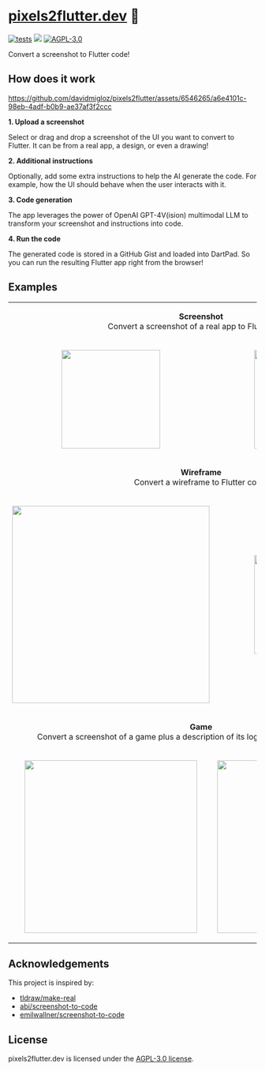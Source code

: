 # [pixels2flutter.dev](https://pixels2flutter.dev) 🦋

[![tests](https://img.shields.io/github/actions/workflow/status/davidmigloz/pixels2flutter/deploy.yaml?logo=github&label=deploy)](https://github.com/davidmigloz/pixels2flutter/actions/workflows/deploy.yaml)
[![](https://dcbadge.vercel.app/api/server/x4qbhqecVR?style=flat)](https://discord.gg/x4qbhqecVR)
[![AGPL-3.0](https://img.shields.io/badge/license-AGPL--3.0-purple.svg)](https://github.com/davidmigloz/pixels2flutter/blob/main/LICENSE)

Convert a screenshot to Flutter code!

## How does it work

https://github.com/davidmigloz/pixels2flutter/assets/6546265/a6e4101c-98eb-4adf-b0b9-ae37af3f2ccc

**1. Upload a screenshot**

Select or drag and drop a screenshot of the UI you want to convert to Flutter.
It can be from a real app, a design, or even a drawing!

**2. Additional instructions**

Optionally, add some extra instructions to help the AI generate the code.
For example, how the UI should behave when the user interacts with it.

**3. Code generation**

The app leverages the power of OpenAI GPT-4V(ision) multimodal LLM to transform
your screenshot and instructions into code.

**4. Run the code**

The generated code is stored in a GitHub Gist and loaded into DartPad.
So you can run the resulting Flutter app right from the browser!

## Examples

<table>
  <tr>
    <td colspan="2"><p align="center"><strong>Screenshot</strong><br> Convert a screenshot of a real app to Flutter code.</p></td>
  </tr>
  <tr>
    <td><p align="center"><img width="200" src="https://github.com/davidmigloz/pixels2flutter/assets/6546265/4670669a-7617-49b8-9521-0c42907110e9"></p></td>
    <td><p align="center"><img width="200" src="https://github.com/davidmigloz/pixels2flutter/assets/6546265/d83cd79e-fdf2-419f-a8de-a22ef2c9d576"></p></td>
  </tr>
  <tr>
    <td colspan="2"><p align="center"><strong>Wireframe</strong><br> Convert a wireframe to Flutter code.</p></td>
  </tr>
  <tr>
    <td><p align="center"><img width="400" src="https://github.com/davidmigloz/pixels2flutter/assets/6546265/467736e6-b01a-4ea2-b63b-d8f3228e79a3"></p></td>
    <td><p align="center"><img width="200" src="https://github.com/davidmigloz/pixels2flutter/assets/6546265/bf00a7f8-797e-4667-b36f-75a1269e90c8"></p></td>
  </tr>
  <tr>
    <td colspan="2"><p align="center"><strong>Game</strong><br> Convert a screenshot of a game plus a description of its logic to a playable Flutter game.</p></td>
  </tr>
  <tr>
    <td><p align="center"><img width="350" src="https://github.com/davidmigloz/pixels2flutter/assets/6546265/643ad122-af6e-4b59-8ce0-001a1c7e5c66"></p></td>
    <td><p align="center"><img width="350" src="https://github.com/davidmigloz/pixels2flutter/assets/6546265/0d2aa09c-0efb-40bb-b4d8-e7986d17c48b"></p></td>
  </tr>
</table>

## Acknowledgements

This project is inspired by:
- [tldraw/make-real](https://github.com/tldraw/make-real)
- [abi/screenshot-to-code](https://github.com/abi/screenshot-to-code)
- [emilwallner/screenshot-to-code](https://github.com/emilwallner/screenshot-to-code)

## License

pixels2flutter.dev is licensed under the [AGPL-3.0 license](https://github.com/davidmigloz/pixels2flutter/blob/main/LICENSE).
